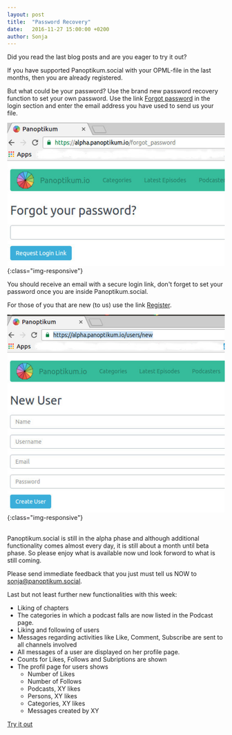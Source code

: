 ```yaml
---
layout: post
title:  "Password Recovery"
date:   2016-11-27 15:00:00 +0200
author: Sonja
---
```


Did you read the last blog posts and are you eager to try it out?

If you have supported Panoptikum.social with your OPML-file in the last months, then you are already registered.

But what could be your password? Use the brand new password recovery function to set your own password. Use the link [Forgot password](https://panoptikum.social/forgot_password) in the login section and enter the email address you have used to send us your file.

![Category](/img/sc_forgot.jpg){:class="img-responsive"}

You should receive an email with a secure login link, don't forget to set your password once you are inside Panoptikum.social.

For those of you that are new (to us) use the link [Register](https://panoptikum.social/users/new).

![Category](/img/sc_new.jpg){:class="img-responsive"}

<br/>
Panoptikum.social is still in the alpha phase and although additional functionality comes almost every day, it is still about a month until beta phase. So please enjoy what is available now und look forword to what is still coming.

Please send immediate feedback that you just must tell us NOW to <sonja@panoptikum.social>.

Last but not least further new functionalities with this week:
* Liking of chapters
* The categories in which a podcast falls are now listed in the Podcast page.
* Liking and following of users
* Messages regarding activities like Like, Comment, Subscribe are sent to all channels involved
* All messages of a user are displayed on her profile page.
* Counts for Likes, Follows and Subriptions are shown
* The profil page for users shows
  * Number of Likes
  * Number of Follows
  * Podcasts, XY likes
  * Persons, XY likes
  * Categories, XY likes
  * Messages created by XY

[Try it out](https://panoptikum.social)
